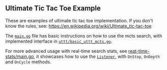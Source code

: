 ## Ultimate Tic Tac Toe Example

These are examples of ultimate tic tac toe implementation.
If you don't know the rules, see: https://en.wikipedia.org/wiki/Ultimate_tic-tac-toe


The [`main.go`](./main.go) file has basic instructions on how to use the mcts search, with implemented 
interface in [`uttt/basic_uttt_mcts.go`](./uttt/basic_uttt_mcts.go).

For more advanced usage with real-time search stats, see [reat-time-stats/main.go](./real-time-stats/main.go), it showcases how to use the [`Listener`](../../pkg/mcts/stats_listener.go), with `OnStop`, `OnDepth` and `OnCycle` methods.

